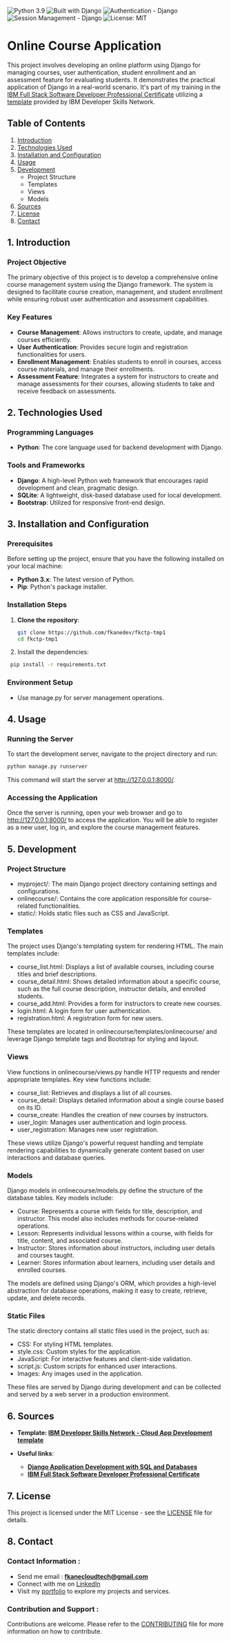 ![Python 3.9](https://img.shields.io/badge/Python-3.9-blue.svg)
![Built with Django](https://img.shields.io/badge/Built%20with-Django-brightgreen.svg)
![Authentication - Django](https://img.shields.io/badge/Authentication-Django-blue.svg)
![Session Management - Django](https://img.shields.io/badge/Session%20Management-Django-orange.svg)
![License: MIT](https://img.shields.io/badge/License-MIT-green.svg)

# Online Course Application
This project involves developing an online platform using Django for managing courses, user authentication, student enrollment and an assessment feature for evaluating students. It demonstrates the practical application of Django in a real-world scenario. It's part of my training in the [IBM Full Stack Software Developer Professional Certificate](https://www.coursera.org/professional-certificates/ibm-full-stack-cloud-developer) utilizing a [template](https://github.com/ibm-developer-skills-network/final-cloud-app-with-database) provided by IBM Developer Skills Network.

## Table of Contents
1. [Introduction](#introduction)
2. [Technologies Used](#technologies-used)
3. [Installation and Configuration](#installation-and-configuration)
4. [Usage](#usage)
5. [Development](#development)
   - Project Structure
   - Templates
   - Views
   - Models
6. [Sources](#sources)
7. [License](#license)
8. [Contact](#contact)

## 1. Introduction <a name="introduction"></a>

### Project Objective
The primary objective of this project is to develop a comprehensive online course management system using the Django framework. The system is designed to facilitate course creation, management, and student enrollment while ensuring robust user authentication and assessment capabilities.

### Key Features
- **Course Management**: Allows instructors to create, update, and manage courses efficiently.
- **User Authentication**: Provides secure login and registration functionalities for users.
- **Enrollment Management**: Enables students to enroll in courses, access course materials, and manage their enrollments.
- **Assessment Feature**: Integrates a system for instructors to create and manage assessments for their courses, allowing students to take and receive feedback on assessments.

## 2. Technologies Used <a name="technologies-used"></a>

### Programming Languages
- **Python**: The core language used for backend development with Django.

### Tools and Frameworks
- **Django**: A high-level Python web framework that encourages rapid development and clean, pragmatic design.
- **SQLite**: A lightweight, disk-based database used for local development.
- **Bootstrap**: Utilized for responsive front-end design.

## 3. Installation and Configuration <a name="installation-and-configuration"></a>

### Prerequisites
Before setting up the project, ensure that you have the following installed on your local machine:
- **Python 3.x**: The latest version of Python.
- **Pip**: Python's package installer.

### Installation Steps
1. **Clone the repository**:
   ```sh
   git clone https://github.com/fkanedev/fkctp-tmp1
   cd fkctp-tmp1
   ```
2. Install the dependencies:
  ```bash
   pip install -r requirements.txt
   ```
### Environment Setup
- Use manage.py for server management operations.
## 4. Usage <a name="usage"></a>
### Running the Server
To start the development server, navigate to the project directory and run:
   ```bash
   python manage.py runserver
   ```
This command will start the server at http://127.0.0.1:8000/.

### Accessing the Application
Once the server is running, open your web browser and go to http://127.0.0.1:8000/ to access the application. You will be able to register as a new user, log in, and explore the course management features.

## 5. Development <a name="development"></a>
### Project Structure 
- myproject/: The main Django project directory containing settings and configurations.
- onlinecourse/: Contains the core application responsible for course-related functionalities.
- static/: Holds static files such as CSS and JavaScript.

### Templates
The project uses Django's templating system for rendering HTML. The main templates include:
- course_list.html: Displays a list of available courses, including course titles and brief descriptions.
- course_detail.html: Shows detailed information about a specific course, such as the full course description, instructor details, and enrolled students.
- course_add.html: Provides a form for instructors to create new courses.
- login.html: A login form for user authentication.
- registration.html: A registration form for new users.

These templates are located in onlinecourse/templates/onlinecourse/ and leverage Django template tags and Bootstrap for styling and layout.

### Views
View functions in onlinecourse/views.py handle HTTP requests and render appropriate templates. Key view functions include:
- course_list: Retrieves and displays a list of all courses.
- course_detail: Displays detailed information about a single course based on its ID.
- course_create: Handles the creation of new courses by instructors.
- user_login: Manages user authentication and login process.
- user_registration: Manages new user registration.

These views utilize Django's powerful request handling and template rendering capabilities to dynamically generate content based on user interactions and database queries.

### Models
Django models in onlinecourse/models.py define the structure of the database tables. Key models include:
- Course: Represents a course with fields for title, description, and instructor. This model also includes methods for course-related operations.
- Lesson: Represents individual lessons within a course, with fields for title, content, and associated course.
- Instructor: Stores information about instructors, including user details and courses taught.
- Learner: Stores information about learners, including user details and enrolled courses.

The models are defined using Django's ORM, which provides a high-level abstraction for database operations, making it easy to create, retrieve, update, and delete records.

### Static Files
The static directory contains all static files used in the project, such as:
- CSS: For styling HTML templates.
- style.css: Custom styles for the application.
- JavaScript: For interactive features and client-side validation.
- script.js: Custom scripts for enhanced user interactions.
- Images: Any images used in the application.

These files are served by Django during development and can be collected and served by a web server in a production environment.

## 6. Sources <a name="sources"></a>

- **Template: [IBM Developer Skills Network - Cloud App Development template](https://github.com/ibm-developer-skills-network/final-cloud-app-with-database)**

- **Useful links**:
  - **[Django Application Development with SQL and Databases](https://www.coursera.org/learn/developing-applications-with-sql-databases-and-django/home/week/5)**
  - **[IBM Full Stack Software Developer Professional Certificate](https://www.coursera.org/professional-certificates/ibm-full-stack-cloud-developer)**

## 7. License <a name="license"></a>

This project is licensed under the MIT License - see the [LICENSE](/LICENSE) file for details.

## 8. Contact <a name="contact"></a>

### Contact Information :

- Send me email : **fkanecloudtech@gmail.com**
- Connect with me on [LinkedIn](https://www.linkedin.com/in/your-profile/)
- Visit my [portfolio](https://yourname.github.io) to explore my projects and services.


### Contribution and Support :

Contributions are welcome. Please refer to the [CONTRIBUTING](/CONTRIBUTING) file for more information on how to contribute.
